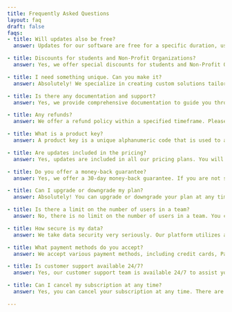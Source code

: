 ```yaml
---
title: Frequently Asked Questions
layout: faq
draft: false
faqs:
- title: Will updates also be free?
  answer: Updates for our software are free for a specific duration, usually for the first year. After that, you may need to purchase a maintenance plan to continue receiving updates.

- title: Discounts for students and Non-Profit Organizations?
  answer: Yes, we offer special discounts for students and Non-Profit Organizations. Please reach out to our support team with proof of eligibility to avail of the discount.

- title: I need something unique. Can you make it?
  answer: Absolutely! We specialize in creating custom solutions tailored to our clients' unique needs. Get in touch with us, and our team will work closely with you to bring your vision to life.

- title: Is there any documentation and support?
  answer: Yes, we provide comprehensive documentation to guide you through our products and services. Additionally, our support team is available to assist you with any questions or issues you may encounter.

- title: Any refunds?
  answer: We offer a refund policy within a specified timeframe. Please refer to our refund policy page for detailed information on eligibility and the refund process.

- title: What is a product key?
  answer: A product key is a unique alphanumeric code that is used to activate and unlock the full functionality of our software. It is usually provided upon purchase and is necessary for product registration.

- title: Are updates included in the pricing?
  answer: Yes, updates are included in all our pricing plans. You will have access to the latest features and improvements as long as your subscription is active.

- title: Do you offer a money-back guarantee?
  answer: Yes, we offer a 30-day money-back guarantee. If you are not satisfied with our service, you can request a refund within 30 days of your purchase.

- title: Can I upgrade or downgrade my plan?
  answer: Absolutely! You can upgrade or downgrade your plan at any time. Simply contact our support team, and they will assist you with the necessary changes.

- title: Is there a limit on the number of users in a team?
  answer: No, there is no limit on the number of users in a team. You can add as many team members as you need, and each member will have their own access and permissions.

- title: How secure is my data?
  answer: We take data security very seriously. Our platform utilizes advanced encryption and follows industry best practices to ensure the safety and confidentiality of your data.

- title: What payment methods do you accept?
  answer: We accept various payment methods, including credit cards, PayPal, and bank transfers. You can choose the most convenient option during the checkout process.

- title: Is customer support available 24/7?
  answer: Yes, our customer support team is available 24/7 to assist you with any questions or issues you may have. You can reach out to us via email, live chat, or phone.

- title: Can I cancel my subscription at any time?
  answer: Yes, you can cancel your subscription at any time. There are no long-term contracts or commitments. Simply notify us, and we will guide you through the cancellation process.

---
```

